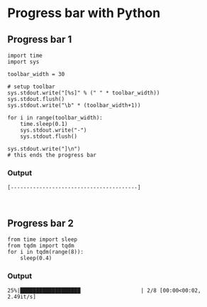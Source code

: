 # Progress bar with Python

## Progress bar 1

```
import time
import sys

toolbar_width = 30

# setup toolbar
sys.stdout.write("[%s]" % (" " * toolbar_width))
sys.stdout.flush()
sys.stdout.write("\b" * (toolbar_width+1))

for i in range(toolbar_width):
    time.sleep(0.1)
    sys.stdout.write("-")
    sys.stdout.flush()

sys.stdout.write("]\n")
# this ends the progress bar
```
### Output

``` [----------------------------------------] ```

<br>

## Progress bar 2

```
from time import sleep
from tqdm import tqdm
for i in tqdm(range(8)):
    sleep(0.4)
```

### Output

``` 25%|███████████████████     ‎‎‎‎‎‎‎‎‎‎‎‎‎‎‎‎‎‎              | 2/8 [00:00<00:02,  2.49it/s] ```
